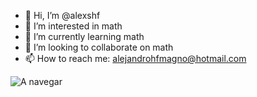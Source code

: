 - 👋 Hi, I’m @alexshf
- 👀 I’m interested in math
- 🌱 I’m currently learning math
- 💞️ I’m looking to collaborate on math
- 📫 How to reach me: alejandrohfmagno@hotmail.com


![A navegar](https://github.com/alexshf/Ejercicios-Redes-y-sistemas-complejos/blob/main/flocking/flocking.gif)
<!---
alexshf/alexshf is a ✨ special ✨ repository because its `README.md` (this file) appears on your GitHub profile.
You can click the Preview link to take a look at your changes.
--->
